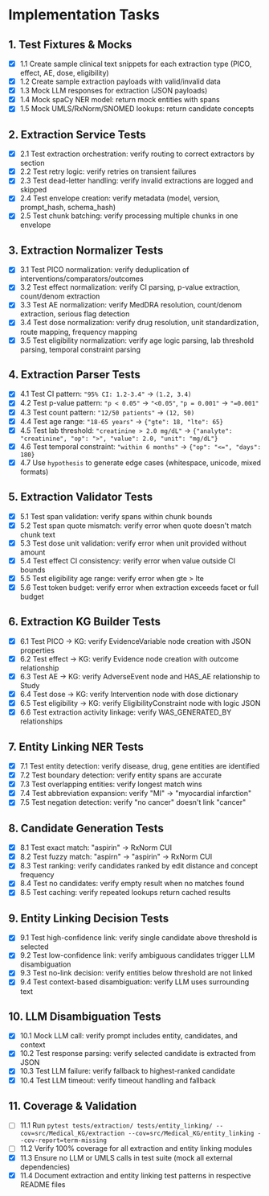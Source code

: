 # Implementation Tasks

## 1. Test Fixtures & Mocks

- [x] 1.1 Create sample clinical text snippets for each extraction type (PICO, effect, AE, dose, eligibility)
- [x] 1.2 Create sample extraction payloads with valid/invalid data
- [x] 1.3 Mock LLM responses for extraction (JSON payloads)
- [x] 1.4 Mock spaCy NER model: return mock entities with spans
- [x] 1.5 Mock UMLS/RxNorm/SNOMED lookups: return candidate concepts

## 2. Extraction Service Tests

- [x] 2.1 Test extraction orchestration: verify routing to correct extractors by section
- [x] 2.2 Test retry logic: verify retries on transient failures
- [x] 2.3 Test dead-letter handling: verify invalid extractions are logged and skipped
- [x] 2.4 Test envelope creation: verify metadata (model, version, prompt_hash, schema_hash)
- [x] 2.5 Test chunk batching: verify processing multiple chunks in one envelope

## 3. Extraction Normalizer Tests

- [x] 3.1 Test PICO normalization: verify deduplication of interventions/comparators/outcomes
- [x] 3.2 Test effect normalization: verify CI parsing, p-value extraction, count/denom extraction
- [x] 3.3 Test AE normalization: verify MedDRA resolution, count/denom extraction, serious flag detection
- [x] 3.4 Test dose normalization: verify drug resolution, unit standardization, route mapping, frequency mapping
- [x] 3.5 Test eligibility normalization: verify age logic parsing, lab threshold parsing, temporal constraint parsing

## 4. Extraction Parser Tests

- [x] 4.1 Test CI pattern: `"95% CI: 1.2-3.4"` → `(1.2, 3.4)`
- [x] 4.2 Test p-value pattern: `"p < 0.05"` → `"<0.05"`, `"p = 0.001"` → `"=0.001"`
- [x] 4.3 Test count pattern: `"12/50 patients"` → `(12, 50)`
- [x] 4.4 Test age range: `"18-65 years"` → `{"gte": 18, "lte": 65}`
- [x] 4.5 Test lab threshold: `"creatinine > 2.0 mg/dL"` → `{"analyte": "creatinine", "op": ">", "value": 2.0, "unit": "mg/dL"}`
- [x] 4.6 Test temporal constraint: `"within 6 months"` → `{"op": "<=", "days": 180}`
- [x] 4.7 Use `hypothesis` to generate edge cases (whitespace, unicode, mixed formats)

## 5. Extraction Validator Tests

- [x] 5.1 Test span validation: verify spans within chunk bounds
- [x] 5.2 Test span quote mismatch: verify error when quote doesn't match chunk text
- [x] 5.3 Test dose unit validation: verify error when unit provided without amount
- [x] 5.4 Test effect CI consistency: verify error when value outside CI bounds
- [x] 5.5 Test eligibility age range: verify error when gte > lte
- [x] 5.6 Test token budget: verify error when extraction exceeds facet or full budget

## 6. Extraction KG Builder Tests

- [x] 6.1 Test PICO → KG: verify EvidenceVariable node creation with JSON properties
- [x] 6.2 Test effect → KG: verify Evidence node creation with outcome relationship
- [x] 6.3 Test AE → KG: verify AdverseEvent node and HAS_AE relationship to Study
- [x] 6.4 Test dose → KG: verify Intervention node with dose dictionary
- [x] 6.5 Test eligibility → KG: verify EligibilityConstraint node with logic JSON
- [x] 6.6 Test extraction activity linkage: verify WAS_GENERATED_BY relationships

## 7. Entity Linking NER Tests

- [x] 7.1 Test entity detection: verify disease, drug, gene entities are identified
- [x] 7.2 Test boundary detection: verify entity spans are accurate
- [x] 7.3 Test overlapping entities: verify longest match wins
- [x] 7.4 Test abbreviation expansion: verify "MI" → "myocardial infarction"
- [x] 7.5 Test negation detection: verify "no cancer" doesn't link "cancer"

## 8. Candidate Generation Tests

- [x] 8.1 Test exact match: "aspirin" → RxNorm CUI
- [x] 8.2 Test fuzzy match: "aspirn" → "aspirin" → RxNorm CUI
- [x] 8.3 Test ranking: verify candidates ranked by edit distance and concept frequency
- [x] 8.4 Test no candidates: verify empty result when no matches found
- [x] 8.5 Test caching: verify repeated lookups return cached results

## 9. Entity Linking Decision Tests

- [x] 9.1 Test high-confidence link: verify single candidate above threshold is selected
- [x] 9.2 Test low-confidence link: verify ambiguous candidates trigger LLM disambiguation
- [x] 9.3 Test no-link decision: verify entities below threshold are not linked
- [x] 9.4 Test context-based disambiguation: verify LLM uses surrounding text

## 10. LLM Disambiguation Tests

- [x] 10.1 Mock LLM call: verify prompt includes entity, candidates, and context
- [x] 10.2 Test response parsing: verify selected candidate is extracted from JSON
- [x] 10.3 Test LLM failure: verify fallback to highest-ranked candidate
- [x] 10.4 Test LLM timeout: verify timeout handling and fallback

## 11. Coverage & Validation

- [ ] 11.1 Run `pytest tests/extraction/ tests/entity_linking/ --cov=src/Medical_KG/extraction --cov=src/Medical_KG/entity_linking --cov-report=term-missing`
- [ ] 11.2 Verify 100% coverage for all extraction and entity linking modules
- [x] 11.3 Ensure no LLM or UMLS calls in test suite (mock all external dependencies)
- [x] 11.4 Document extraction and entity linking test patterns in respective README files

